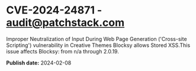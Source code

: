 # CVE-2024-24871 - audit@patchstack.com

Improper Neutralization of Input During Web Page Generation ('Cross-site Scripting') vulnerability in Creative Themes Blocksy allows Stored XSS.This issue affects Blocksy: from n/a through 2.0.19.



**Publish date:** 2024-02-08
